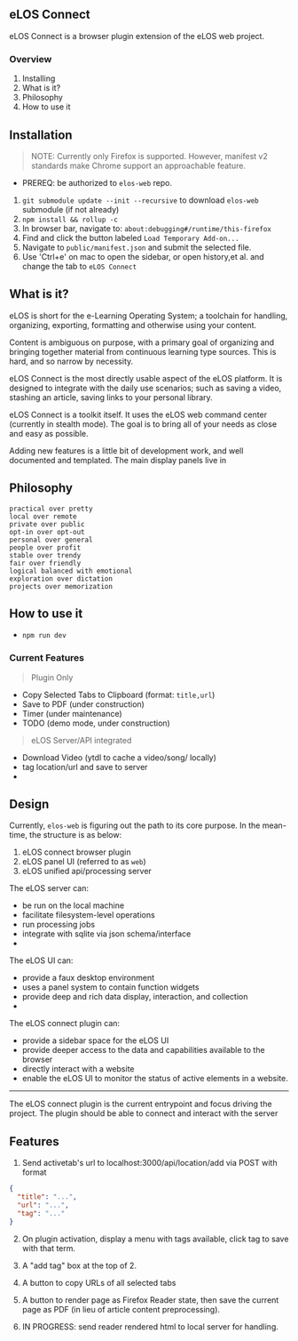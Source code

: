 ## eLOS Connect

eLOS Connect is a browser plugin extension of the eLOS web project.

### Overview

1. Installing
2. What is it?
3. Philosophy
4. How to use it

## Installation

> NOTE: Currently only Firefox is supported.
> However, manifest v2 standards make Chrome support an approachable feature.

- PREREQ: be authorized to `elos-web` repo.

1. `git submodule update --init --recursive` to download `elos-web` submodule (if not already)
2. `npm install && rollup -c`
3. In browser bar, navigate to: `about:debugging#/runtime/this-firefox`
4. Find and click the button labeled `Load Temporary Add-on...`
5. Navigate to `public/manifest.json` and submit the selected file.
6. Use 'Ctrl+e' on mac to open the sidebar, or open history,et al. and change the tab to `eLOS Connect`

## What is it?

eLOS is short for the e-Learning Operating System; a toolchain for handling, organizing, exporting, formatting and otherwise using your content.

Content is ambiguous on purpose, with a primary goal of organizing and bringing together material from continuous learning type sources. This is hard, and so narrow by necessity.

eLOS Connect is the most directly usable aspect of the eLOS platform. It is designed to integrate with the daily use scenarios; such as saving a video, stashing an article, saving links to your personal library.

eLOS Connect is a toolkit itself. It uses the eLOS web command center (currently in stealth mode). The goal is to bring all of your needs as close and easy as possible.

Adding new features is a little bit of development work, and well documented and templated. The main display panels live in

## Philosophy

```
practical over pretty
local over remote
private over public
opt-in over opt-out
personal over general
people over profit
stable over trendy
fair over friendly
logical balanced with emotional
exploration over dictation
projects over memorization
```

## How to use it

- `npm run dev`

### Current Features

> Plugin Only

- Copy Selected Tabs to Clipboard (format: `title,url`)
- Save to PDF (under construction)
- Timer (under maintenance)
- TODO (demo mode, under construction)

> eLOS Server/API integrated

- Download Video (ytdl to cache a video/song/ locally)
- tag location/url and save to server
-

## Design

Currently, `elos-web` is figuring out the path to its core purpose.
In the mean-time, the structure is as below:

1. eLOS connect browser plugin
2. eLOS panel UI (referred to as `web`)
3. eLOS unified api/processing server

The eLOS server can:

- be run on the local machine
- facilitate filesystem-level operations
- run processing jobs
- integrate with sqlite via json schema/interface
-

The eLOS UI can:

- provide a faux desktop environment
- uses a panel system to contain function widgets
- provide deep and rich data display, interaction, and collection
-

The eLOS connect plugin can:

- provide a sidebar space for the eLOS UI
- provide deeper access to the data and capabilities available to the browser
- directly interact with a website
- enable the eLOS UI to monitor the status of active elements in a website.

---

The eLOS connect plugin is the current entrypoint and focus driving the project.
The plugin should be able to connect and interact with the server

## Features

1. Send activetab's url to localhost:3000/api/location/add via POST with format

```json
{
  "title": "...",
  "url": "...",
  "tag": "..."
}
```

2. On plugin activation, display a menu with tags available, click tag to save with that term.

3. A "add tag" box at the top of 2.

4. A button to copy URLs of all selected tabs

5. A button to render page as Firefox Reader state, then save the current page as PDF (in lieu of article content preprocessing).

6. IN PROGRESS: send reader rendered html to local server for handling.
